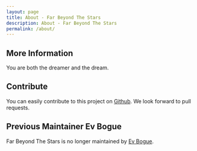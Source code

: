 ```yaml
---
layout: page
title: About - Far Beyond The Stars
description: About - Far Beyond The Stars
permalink: /about/
---
```


<h2> More Information</h2>

You are both the dreamer and the dream.

<h2> Contribute</h2>

You can easily contribute to this project on <a href="https://github.com/sunnankar/farbeyondthestars">Github</a>. We look forward to pull requests.

<h2> Previous Maintainer Ev Bogue</h2>

Far Beyond The Stars is no longer maintained by <a href="http://evbogue.com/">Ev Bogue</a>.
